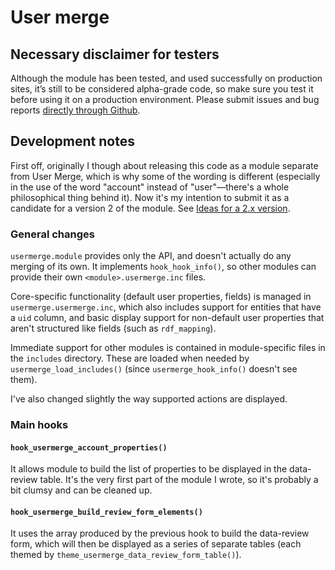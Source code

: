 # User merge

## Necessary disclaimer for testers
Although the module has been tested, and used successfully on production sites, it’s still to be considered alpha-grade code, so make sure you test it before using it on a production environment. Please submit issues and bug reports [directly through Github](https://github.com/antiorario/usermerge/issues).

## Development notes

First off, originally I though about releasing this code as a module separate from User Merge, which is why some of the wording is different (especially in the use of the word "account" instead of "user"—there's a whole philosophical thing behind it). Now it's my intention to submit it as a candidate for a version 2 of the module. See [Ideas for a 2.x version](https://drupal.org/node/2079263).

### General changes

`usermerge.module` provides only the API, and doesn't actually do any merging of its own. It implements `hook_hook_info()`, so other modules can provide their own `<module>.usermerge.inc` files.

Core-specific functionality (default user properties, fields) is managed in `usermerge.usermerge.inc`, which also includes support for entities that have a `uid` column, and basic display support for non-default user properties that aren't structured like fields (such as `rdf_mapping`).

Immediate support for other modules is contained in module-specific files in the `includes` directory. These are loaded when needed by `usermerge_load_includes()` (since `usermerge_hook_info()` doesn't see them).

I've also changed slightly the way supported actions are displayed.

### Main hooks

#### `hook_usermerge_account_properties()`

It allows module to build the list of properties to be displayed in the data-review table. It's the very first part of the module I wrote, so it's probably a bit clumsy and can be cleaned up.

#### `hook_usermerge_build_review_form_elements()`

It uses the array produced by the previous hook to build the data-review form, which will then be displayed as a series of separate tables (each themed by `theme_usermerge_data_review_form_table()`).

